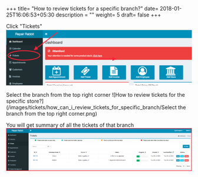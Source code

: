 +++
title= "How to review tickets for a specific branch?"
date= 2018-01-25T16:06:53+05:30
description = ""
weight= 5
draft= false
+++

Click "Tickets" 
![How to review tickets for the specific store?](/images/tickets/how_can_i_review_tickets_for_specific_branch/go_to_tickests.png)

Select the branch from the top right corner
![How to review tickets for the specific store?](/images/tickets/how_can_i_review_tickets_for_specific_branch/Select the branch from the top right corner.png)

You will get summary of all the tickets of that branch       
![How to review tickets for the specific store?](/images/tickets/how_can_i_review_tickets_for_specific_branch/summary_for_tickets_branchwise.png)


